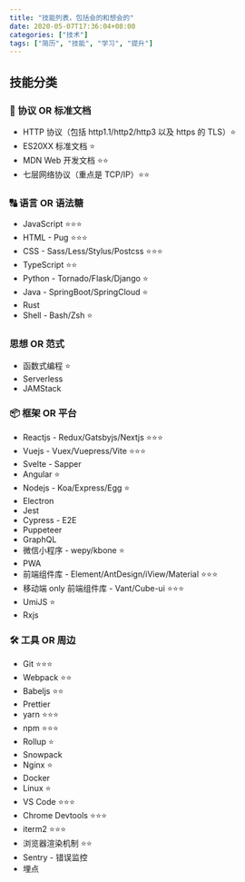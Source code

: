 ```yaml
---
title: "技能列表，包括会的和想会的"
date: 2020-05-07T17:36:04+08:00
categories: ["技术"]
tags: ["简历", "技能", "学习", "提升"]
---
```

## 技能分类

### 📑 协议 OR 标准文档

- HTTP 协议（包括 http1.1/http2/http3 以及 https 的 TLS）⭐️
- ES20XX 标准文档 ⭐️
- MDN Web 开发文档 ⭐️⭐️
- 七层网络协议（重点是 TCP/IP）⭐️⭐️

### 🔠 语言 OR 语法糖

- JavaScript ⭐️⭐️⭐️
- HTML - Pug ⭐️⭐️⭐️
- CSS - Sass/Less/Stylus/Postcss ⭐️⭐️⭐️
- TypeScript ⭐️⭐️
- Python - Tornado/Flask/Django ⭐️
- Java - SpringBoot/SpringCloud ⭐️
- Rust
- Shell - Bash/Zsh ⭐️

### 思想 OR 范式

- 函数式编程 ⭐️
- Serverless
- JAMStack

### 📦 框架 OR 平台

- Reactjs - Redux/Gatsbyjs/Nextjs ⭐️⭐️⭐️
- Vuejs - Vuex/Vuepress/Vite ⭐️⭐️⭐️
- Svelte - Sapper
- Angular ⭐️
- Nodejs - Koa/Express/Egg ⭐️
- Electron
- Jest
- Cypress - E2E
- Puppeteer
- GraphQL
- 微信小程序 - wepy/kbone ⭐️
- PWA
- 前端组件库 - Element/AntDesign/iView/Material ⭐️⭐️⭐️
- 移动端 only 前端组件库 - Vant/Cube-ui ⭐️⭐️⭐️
- UmiJS ⭐️
- Rxjs

### 🛠 工具 OR 周边

- Git ⭐️⭐️⭐️
- Webpack ⭐️⭐️
- Babeljs ⭐️⭐️
- Prettier
- yarn ⭐️⭐️⭐️
- npm ⭐️⭐️⭐️
- Rollup ⭐️
- Snowpack
- Nginx ⭐️
- Docker
- Linux ⭐️
- VS Code ⭐️⭐️⭐️
- Chrome Devtools ⭐️⭐️⭐️
- iterm2 ⭐️⭐️⭐️
- 浏览器渲染机制 ⭐️⭐️
- Sentry - 错误监控
- 埋点
